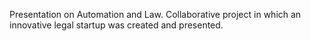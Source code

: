 Presentation on Automation and Law. Collaborative project in which an innovative legal startup was created and presented. 
